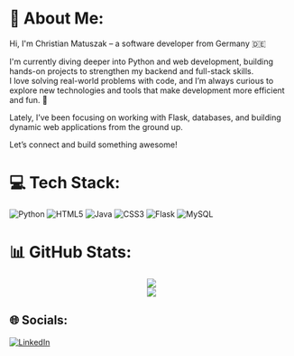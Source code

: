 # 💫 About Me:
Hi, I'm Christian Matuszak – a software developer from Germany 🇩🇪

I'm currently diving deeper into Python and web development, building hands-on projects to strengthen my backend and full-stack skills.<br> I love solving real-world problems with code, and I’m always curious to explore new technologies and tools that make development more efficient and fun. 🚀

Lately, I’ve been focusing on working with Flask, databases, and building dynamic web applications from the ground up.

Let’s connect and build something awesome!


# 💻 Tech Stack:
![Python](https://img.shields.io/badge/python-3670A0?style=for-the-badge&logo=python&logoColor=ffdd54) ![HTML5](https://img.shields.io/badge/html5-%23E34F26.svg?style=for-the-badge&logo=html5&logoColor=white) ![Java](https://img.shields.io/badge/java-%23ED8B00.svg?style=for-the-badge&logo=openjdk&logoColor=white) ![CSS3](https://img.shields.io/badge/css3-%231572B6.svg?style=for-the-badge&logo=css3&logoColor=white) ![Flask](https://img.shields.io/badge/flask-%23000.svg?style=for-the-badge&logo=flask&logoColor=white) ![MySQL](https://img.shields.io/badge/mysql-4479A1.svg?style=for-the-badge&logo=mysql&logoColor=white)
# 📊 GitHub Stats:
<p align="center">
  <img src="https://github-readme-stats.vercel.app/api?username=ChristianMatuszak&theme=dark&hide_border=false&include_all_commits=true&count_private=true" />
  <br/>
  <img src="https://github-readme-stats.vercel.app/api/top-langs/?username=ChristianMatuszak&theme=dark&hide_border=false&include_all_commits=true&count_private=true&layout=compact" />
</p>


## 🌐 Socials:
[![LinkedIn](https://img.shields.io/badge/LinkedIn-%230077B5.svg?logo=linkedin&logoColor=white)](https://linkedin.com/in/christian-matuszak-5032a9250/) 

